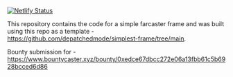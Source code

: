 [![Netlify Status](https://api.netlify.com/api/v1/badges/62ce69dc-2524-4010-b530-c1a7ff0cb724/deploy-status)](https://app.netlify.com/sites/tally-proposals-frame/deploys)

This repository contains the code for a simple farcaster frame and was built using this repo as a template - https://github.com/depatchedmode/simplest-frame/tree/main.

Bounty submission for - https://www.bountycaster.xyz/bounty/0xedce67dbcc272e06a13fbb61c5b6928bcced6d86